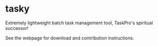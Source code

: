 # tasky
Extremely lightweight batch task management tool, TaskPro's spiritual successor!

See the webpage for download and contribution instructions.
